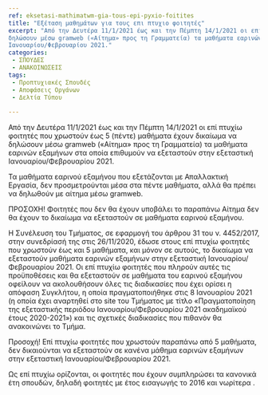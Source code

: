 ```yaml
---
ref: eksetasi-mathimatwm-gia-tous-epi-pyxio-foitites
title: "Εξέταση μαθημάτων για τους επι πτυχιο φοιτητές"
excerpt: "Από την Δευτέρα 11/1/2021 έως και την Πέμπτη 14/1/2021 οι επί πτυχίω φοιτητές που χρωστούν έως 5 (πέντε) μαθήματα έχουν δικαίωμα να
δηλώσουν μέσω gramweb («Αίτημα» προς τη Γραμματεία) τα μαθήματα εαρινών εξαμήνων στα οποία επιθυμούν να εξεταστούν στην εξεταστική
Ιανουαρίου/Φεβρουαρίου 2021."
categories:
 - ΣΠΟΥΔΕΣ
 - ΑΝΑΚΟΙΝΩΣΕΙΣ
tags: 
 - Προπτυχιακές Σπουδές
 - Αποφάσεις Οργάνων
 - Δελτία Τύπου
 
---
```


Από την Δευτέρα 11/1/2021 έως και την Πέμπτη 14/1/2021 οι επί πτυχίω φοιτητές που χρωστούν έως 5 (πέντε) μαθήματα έχουν δικαίωμα να δηλώσουν μέσω
gramweb («Αίτημα» προς τη Γραμματεία) τα μαθήματα εαρινών εξαμήνων στα οποία επιθυμούν να εξεταστούν στην εξεταστική Ιανουαρίου/Φεβρουαρίου 2021.

Τα μαθήματα εαρινού εξαμήνου που εξετάζονται με Απαλλακτική Εργασία, δεν προσμετρούνται μέσα στα πέντε μαθήματα, αλλά θα πρέπει να δηλωθούν με
αίτημα μέσω gramweb.


ΠΡΟΣΟΧΗ!
Φοιτητές που δεν θα έχουν υποβάλει το παραπάνω Αίτημα δεν θα έχουν το δικαίωμα να εξεταστούν σε μαθήματα εαρινού εξαμήνου.

Η Συνέλευση του Τμήματος, σε εφαρμογή του άρθρου 31 του ν. 4452/2017, στην συνεδρίασή της στις   26/11/2020, έδωσε στους επί πτυχίω
φοιτητές που χρωστούν έως και 5 μαθήματα, και μόνον σε αυτούς, το δικαίωμα να εξεταστούν μαθήματα εαρινών εξαμήνων στην εξεταστική
Ιανουαρίου/Φεβρουαρίου 2021. Οι επί πτυχίω φοιτητές που πληρούν αυτές τις προϋποθέσεις και θα εξεταστούν σε μαθήματα του εαρινού εξαμήνου
οφείλουν να ακολουθήσουν όλες τις διαδικασίες που έχει ορίσει η απόφαση Συγκλήτου, η οποία πραγματοποιήθηκε 
στις 8 Ιανουαρίου 2021 (η οποία έχει αναρτηθεί στο site του Τμήματος με τίτλο «Πραγματοποίηση της εξεταστικής περιόδου Ιανουαρίου/Φεβρουαρίου 2021
ακαδημαϊκού έτους 2020-2021») και τις σχετικές διαδικασίες που πιθανόν θα ανακοινώνει το Τμήμα.

Προσοχή! Επί πτυχίω φοιτητές που χρωστούν παραπάνω από 5 μαθήματα, δεν δικαιούνται να εξεταστούν σε κανένα μάθημα εαρινών εξαμήνων στην
εξεταστική Ιανουαρίου/Φεβρουαρίου 2021.

Ως επί πτυχίω ορίζονται, οι φοιτητές που έχουν συμπληρώσει τα κανονικά έτη σπουδών, δηλαδή φοιτητές με έτος εισαγωγής το 2016 και νωρίτερα .
